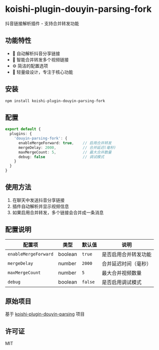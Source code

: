 # koishi-plugin-douyin-parsing-fork

抖音链接解析插件 - 支持合并转发功能

## 功能特性

- 🔗 自动解析抖音分享链接
- 📱 智能合并转发多个视频链接
- ⚙️ 简洁的配置选项
- 🚀 轻量级设计，专注于核心功能

## 安装

```bash
npm install koishi-plugin-douyin-parsing-fork
```

## 配置

```typescript
export default {
  plugins: {
    'douyin-parsing-fork': {
      enableMergeForward: true,    // 启用合并转发
      mergeDelay: 2000,            // 合并延迟(毫秒)
      maxMergeCount: 5,            // 最大合并数量
      debug: false                 // 调试模式
    }
  }
}
```

## 使用方法

1. 在聊天中发送抖音分享链接
2. 插件自动解析并显示视频信息
3. 如果启用合并转发，多个链接会合并成一条消息

## 配置说明

| 配置项 | 类型 | 默认值 | 说明 |
|--------|------|--------|------|
| `enableMergeForward` | boolean | `true` | 是否启用合并转发功能 |
| `mergeDelay` | number | `2000` | 合并延迟时间（毫秒） |
| `maxMergeCount` | number | `5` | 最大合并视频数量 |
| `debug` | boolean | `false` | 是否启用调试模式 |

## 原始项目

基于 [koishi-plugin-douyin-parsing](https://www.npmjs.com/package/koishi-plugin-douyin-parsing) 项目

## 许可证

MIT